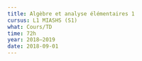```yaml
---
title: Algèbre et analyse élémentaires 1
cursus: L1 MIASHS (S1)
what: Cours/TD
time: 72h
year: 2018–2019
date: 2018-09-01
---
```

